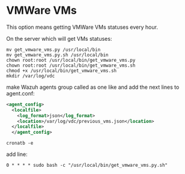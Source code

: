 # VMWare VMs
This option means getting VMWare VMs statuses every hour.

On the server which will get VMs statuses:
```
mv get_vmware_vms.py /usr/local/bin
mv get_vmware_vms.py.sh /usr/local/bin
chown root:root /usr/local/bin/get_vmware_vms.py
chown root:root /usr/local/bin/get_vmware_vms.sh
chmod +x /usr/local/bin/get_vmware_vms.sh
mkdir /var/log/vdc
```
make Wazuh agents group called as one like and add the next lines to agent.conf:
```xml
<agent_config>
  <localfile>
    <log_format>json</log_format>
    <location>/var/log/vdc/previous_vms.json</location>
  </localfile>
  </agent_config>
```
```
cronatb -e
```
add line:
```
0 * * * * sudo bash -c "/usr/local/bin/get_vmware_vms.py.sh"
```
